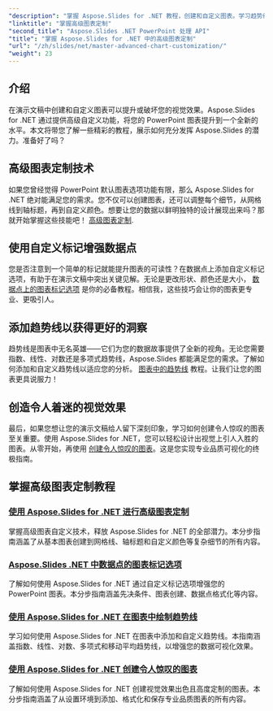 ```yaml
---
"description": "掌握 Aspose.Slides for .NET 教程，创建和自定义图表。学习趋势线、标记和令人惊叹的数据可视化的高级技巧。"
"linktitle": "掌握高级图表定制"
"second_title": "Aspose.Slides .NET PowerPoint 处理 API"
"title": "掌握 Aspose.Slides for .NET 中的高级图表定制"
"url": "/zh/slides/net/master-advanced-chart-customization/"
"weight": 23
---
```


## 介绍

在演示文稿中创建和自定义图表可以提升或破坏您的视觉效果。Aspose.Slides for .NET 通过提供高级自定义功能，将您的 PowerPoint 图表提升到一个全新的水平。本文将带您了解一些精彩的教程，展示如何充分发挥 Aspose.Slides 的潜力。准备好了吗？

## 高级图表定制技术

如果您曾经觉得 PowerPoint 默认图表选项功能有限，那么 Aspose.Slides for .NET 绝对能满足您的需求。您不仅可以创建图表，还可以调整每个细节，从网格线到轴标题，再到自定义颜色。想要让您的数据以鲜明独特的设计展现出来吗？那就开始掌握这些技能吧！ [高级图表定制](./advanced-chart-customization/).

## 使用自定义标记增强数据点

您是否注意到一个简单的标记就能提升图表的可读性？在数据点上添加自定义标记选项，有助于在演示文稿中突出关键见解。无论是更改形状、颜色还是大小， [数据点上的图表标记选项](./chart-marker-options/) 是你的必备教程。相信我，这些技巧会让你的图表更专业、更吸引人。

## 添加趋势线以获得更好的洞察

趋势线是图表中无名英雄——它们为您的数据故事提供了全新的视角。无论您需要指数、线性、对数还是多项式趋势线，Aspose.Slides 都能满足您的需求。了解如何添加和自定义趋势线以适应您的分析。 [图表中的趋势线](./trend-lines-in-charts/) 教程。让我们让您的图表更具说服力！

## 创造令人着迷的视觉效果

最后，如果您想让您的演示文稿给人留下深刻印象，学习如何创建令人惊叹的图表至关重要。使用 Aspose.Slides for .NET，您可以轻松设计出视觉上引人入胜的图表。从零开始，再使用 [创建令人惊叹的图表](./create-stunning-chart/)。这是您实现专业品质可视化的终极指南。

## 掌握高级图表定制教程
### [使用 Aspose.Slides for .NET 进行高级图表定制](./advanced-chart-customization/)
掌握高级图表自定义技术，释放 Aspose.Slides for .NET 的全部潜力。本分步指南涵盖了从基本图表创建到网格线、轴标题和自定义颜色等复杂细节的所有内容。
### [Aspose.Slides .NET 中数据点的图表标记选项](./chart-marker-options/)
了解如何使用 Aspose.Slides for .NET 通过自定义标记选项增强您的 PowerPoint 图表。本分步指南涵盖先决条件、图表创建、数据点格式化等内容。
### [使用 Aspose.Slides for .NET 在图表中绘制趋势线](./trend-lines-in-charts/)
学习如何使用 Aspose.Slides for .NET 在图表中添加和自定义趋势线。本指南涵盖指数、线性、对数、多项式和移动平均趋势线，以增强您的数据可视化效果。
### [使用 Aspose.Slides for .NET 创建令人惊叹的图表](./create-stunning-chart/)
了解如何使用 Aspose.Slides for .NET 创建视觉效果出色且高度定制的图表。本分步指南涵盖了从设置环境到添加、格式化和保存专业品质图表的所有内容。